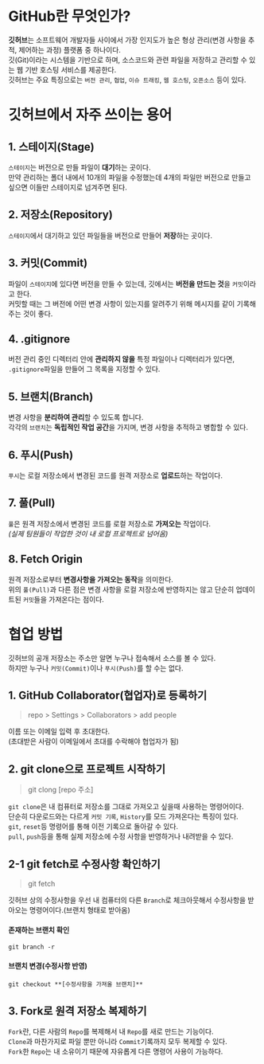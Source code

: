 # GitHub란 무엇인가?

**깃허브**는 소프트웨어 개발자들 사이에서 가장 인지도가 높은 형상 관리(변경 사항을 추적, 제어하는 과정) 플랫폼 중 하나이다.   
깃(Git)이라는 시스템을 기반으로 하며, 소스코드와 관련 파일을 저장하고 관리할 수 있는 웹 기반 호스팅 서비스를 제공한다.   
깃허브는 주요 특징으로는 `버전 관리`, `협업`, `이슈 트래킹`, `웹 호스팅`, `오픈소스` 등이 있다.   
   

   
# 깃허브에서 자주 쓰이는 용어

## 1. 스테이지(Stage)

`스테이지`는 버전으로 만들 파일이 **대기**하는 곳이다.    
만약 관리하는 폴더 내에서 10개의 파일을 수정했는데 4개의 파일만 버전으로 만들고 싶으면 이들만 스테이지로 넘겨주면 된다.   
   
   

## 2. 저장소(Repository)
   
`스테이지`에서 대기하고 있던 파일들을 버전으로 만들어 **저장**하는 곳이다.   
   

   
## 3. 커밋(Commit)
   
파일이 `스테이지`에 있다면 버전을 만들 수 있는데, 깃에서는 **버전을 만드는 것**을 `커밋`이라고 한다.   
커밋할 때는 그 버전에 어떤 변경 사항이 있는지를 알려주기 위해 메시지를 같이 기록해 주는 것이 좋다.   
   


## 4. .gitignore
   
버전 관리 중인 디렉터리 안에 **관리하지 않을** 특정 파일이나 디렉터리가 있다면,   
`.gitignore`파일을 만들어 그 목록을 지정할 수 있다.   
   


## 5. 브랜치(Branch)
   
변경 사항을 **분리하여 관리**할 수 있도록 합니다.   
각각의 `브랜치`는 **독립적인 작업 공간**을 가지며, 변경 사항을 추적하고 병합할 수 있다.   
   


## 6. 푸시(Push)
   
`푸시`는 로컬 저장소에서 변경된 코드를 원격 저장소로 **업로드**하는 작업이다.   
   


## 7. 풀(Pull)
   
`풀`은 원격 저장소에서 변경된 코드를 로컬 저장소로 **가져오는** 작업이다.   
_(실제 팀원들이 작업한 것이 내 로컬 프로젝트로 넘어옴)_   
   


## 8. Fetch Origin
   
원격 저장소로부터 **변경사항을 가져오는 동작**을 의미한다.   
위의 `풀(Pull)`과 다른 점은 변경 사항을 로컬 저장소에 반영하지는 않고 단순히 업데이트된 `커밋`들을 가져온다는 점이다.   
   


# 협업 방법   

깃허브의 공개 저장소는 주소만 알면 누구나 접속해서 소스를 볼 수 있다.   
하지만 누구나 `커밋(Commit)`이나 `푸시(Push)`를 할 수는 없다.   
   
## 1. GitHub Collaborator(협업자)로 등록하기
   
> repo > Settings > Collaborators > add people   
   
이름 또는 이메일 입력 후 초대한다.   
(초대받은 사람이 이메일에서 초대를 수락해야 협업자가 됨)   
   

## 2. git clone으로 프로젝트 시작하기   
   
> git clong [repo 주소]
   
`git clone`은 내 컴퓨터로 저장소를 그대로 가져오고 싶을때 사용하는 명령어이다.   
단순히 다운로드와는 다르게 `커밋 기록`, `History`를 모드 가져온다는 특징이 있다.   
`git`, `reset`등 명령어를 통해 이전 기록으로 돌아갈 수 있다.   
`pull`, `push`등을 통해 실제 저장소에 수정 사항을 반영하거나 내려받을 수 있다.   
   

## 2-1 git fetch로 수정사항 확인하기   
   
> git fetch
   
깃허브 상의 수정사항을 우선 내 컴퓨터의 다른 `Branch`로 체크아웃해서 수정사항을 받아오는 명령어이다.(브랜치 형태로 받아옴)   
   
#### 존재하는 브랜치 확인
    git branch -r    
    
#### 브랜치 변경(수정사항 반영)
    git checkout **[수정사항을 가져올 브랜치]**   
   

## 3. Fork로 원격 저장소 복제하기   
   
`Fork`란, 다른 사람의 `Repo`를 복제해서 내 `Repo`를 새로 만드는 기능이다.   
`Clone`과 마찬가지로 파일 뿐만 아니라 `Commit`기록까지 모두 복제할 수 있다.   
`Fork`한 `Repo`는 내 소유이기 때문에 자유롭게 다른 명령어 사용이 가능하다.
   


